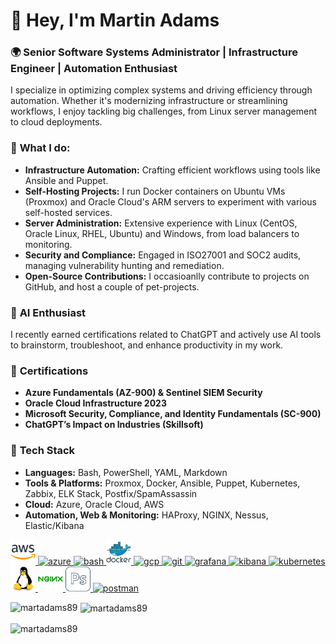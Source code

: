 # 👋 Hey, I'm Martin Adams

### 🌍 Senior Software Systems Administrator | Infrastructure Engineer | Automation Enthusiast   

I specialize in optimizing complex systems and driving efficiency through automation. Whether it's modernizing infrastructure or streamlining workflows, I enjoy tackling big challenges, from Linux server management to cloud deployments.  

### 🔧 **What I do:**
- **Infrastructure Automation:** Crafting efficient workflows using tools like Ansible and Puppet.
- **Self-Hosting Projects:** I run Docker containers on Ubuntu VMs (Proxmox) and Oracle Cloud's ARM servers to experiment with various self-hosted services.
- **Server Administration:** Extensive experience with Linux (CentOS, Oracle Linux, RHEL, Ubuntu) and Windows, from load balancers to monitoring.
- **Security and Compliance:** Engaged in ISO27001 and SOC2 audits, managing vulnerability hunting and remediation.
- **Open-Source Contributions:** I occasioanlly contribute to projects on GitHub, and host a couple of pet-projects.

### 🧠 **AI Enthusiast**  
I recently earned certifications related to ChatGPT and actively use AI tools to brainstorm, troubleshoot, and enhance productivity in my work.

### 📜 **Certifications**  
- **Azure Fundamentals (AZ-900) & Sentinel SIEM Security**
- **Oracle Cloud Infrastructure 2023**
- **Microsoft Security, Compliance, and Identity Fundamentals (SC-900)**
- **ChatGPT’s Impact on Industries (Skillsoft)**  
 

### 🔗 **Tech Stack**
- **Languages:** Bash, PowerShell, YAML, Markdown
- **Tools & Platforms:** Proxmox, Docker, Ansible, Puppet, Kubernetes, Zabbix, ELK Stack, Postfix/SpamAssassin
- **Cloud:** Azure, Oracle Cloud, AWS  
- **Automation, Web & Monitoring:** HAProxy, NGINX, Nessus, Elastic/Kibana
<p align="left"> <a href="https://aws.amazon.com" target="_blank" rel="noreferrer"> <img src="https://raw.githubusercontent.com/devicons/devicon/master/icons/amazonwebservices/amazonwebservices-original-wordmark.svg" alt="aws" width="40" height="40"/> </a> <a href="https://azure.microsoft.com/en-in/" target="_blank" rel="noreferrer"> <img src="https://www.vectorlogo.zone/logos/microsoft_azure/microsoft_azure-icon.svg" alt="azure" width="40" height="40"/> </a> <a href="https://www.gnu.org/software/bash/" target="_blank" rel="noreferrer"> <img src="https://www.vectorlogo.zone/logos/gnu_bash/gnu_bash-icon.svg" alt="bash" width="40" height="40"/> </a> <a href="https://www.docker.com/" target="_blank" rel="noreferrer"> <img src="https://raw.githubusercontent.com/devicons/devicon/master/icons/docker/docker-original-wordmark.svg" alt="docker" width="40" height="40"/> </a> <a href="https://cloud.google.com" target="_blank" rel="noreferrer"> <img src="https://www.vectorlogo.zone/logos/google_cloud/google_cloud-icon.svg" alt="gcp" width="40" height="40"/> </a> <a href="https://git-scm.com/" target="_blank" rel="noreferrer"> <img src="https://www.vectorlogo.zone/logos/git-scm/git-scm-icon.svg" alt="git" width="40" height="40"/> </a> <a href="https://grafana.com" target="_blank" rel="noreferrer"> <img src="https://www.vectorlogo.zone/logos/grafana/grafana-icon.svg" alt="grafana" width="40" height="40"/> </a> <a href="https://www.elastic.co/kibana" target="_blank" rel="noreferrer"> <img src="https://www.vectorlogo.zone/logos/elasticco_kibana/elasticco_kibana-icon.svg" alt="kibana" width="40" height="40"/> </a> <a href="https://kubernetes.io" target="_blank" rel="noreferrer"> <img src="https://www.vectorlogo.zone/logos/kubernetes/kubernetes-icon.svg" alt="kubernetes" width="40" height="40"/> </a> <a href="https://www.linux.org/" target="_blank" rel="noreferrer"> <img src="https://raw.githubusercontent.com/devicons/devicon/master/icons/linux/linux-original.svg" alt="linux" width="40" height="40"/> </a> <a href="https://www.nginx.com" target="_blank" rel="noreferrer"> <img src="https://raw.githubusercontent.com/devicons/devicon/master/icons/nginx/nginx-original.svg" alt="nginx" width="40" height="40"/> </a> <a href="https://www.photoshop.com/en" target="_blank" rel="noreferrer"> <img src="https://raw.githubusercontent.com/devicons/devicon/master/icons/photoshop/photoshop-line.svg" alt="photoshop" width="40" height="40"/> </a> <a href="https://postman.com" target="_blank" rel="noreferrer"> <img src="https://www.vectorlogo.zone/logos/getpostman/getpostman-icon.svg" alt="postman" width="40" height="40"/> </a> </p>

<p><img align="left" src="https://github-readme-stats.vercel.app/api/top-langs?username=martadams89&show_icons=true&locale=en&layout=compact" alt="martadams89" /></p>

<p>&nbsp;<img align="center" src="https://github-readme-stats.vercel.app/api?username=martadams89&show_icons=true&locale=en" alt="martadams89" /></p>

<p><img align="center" src="https://github-readme-streak-stats.herokuapp.com/?user=martadams89&" alt="martadams89" /></p>


